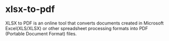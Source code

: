 # xlsx-to-pdf
XLSX to PDF is an online tool that converts documents created in Microsoft Excel(XLS/XLSX) or other spreadsheet processing formats into PDF (Portable Document Format) files.
